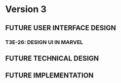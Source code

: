# Version 3

## FUTURE USER INTERFACE DESIGN
### T3E-26: DESIGN UI IN MARVEL

## FUTURE TECHNICAL DESIGN

## FUTURE IMPLEMENTATION
